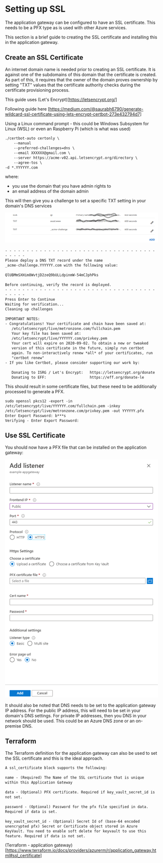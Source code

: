 # Setting up SSL
The application gateway can be configured to have an SSL certificate. This needs to be a PFX type as is used with other Azure services.

This section is a brief guide to creating the SSL certificate and installing this in the application gateway.

## Create an SSL Certificate
An internet domain name is needed prior to creating an SSL certificate. It is against one of the subdomains of this domain that the certificate is created. As part of this, it requires that the owner of the domain proves ownership by setting "TXT" values that the certificate authority checks during the certificate provisioning process.

This guide uses (Let's Encrypt)[https://letsencrypt.org/]

Following guide here [https://medium.com/@saurabh6790/generate-wildcard-ssl-certificate-using-lets-encrypt-certbot-273e432794d7]

Using a Linux command prompt - this could be Windows Subsystem for Linux (WSL) or even an Raspberry Pi (which is what was used)

```
./certbot-auto certonly \
	--manual
	--preferred-challenges=dns \
	--email XXXXXX@gmail.com \
	--server https://acme-v02.api.letsencrypt.org/directory \
	--agree-tos \
-d *.YYYYYY.com
```
where:
* you use the domain that you have admin rights to
* an email address of the domain admin

This will then give you a challenge to set a specific TXT setting in your domain's DNS services

![alt text](https://github.com/jometzg/appgatewaywebapp/blob/master/certificate/dns-challenge.png "DNS Challenge")
```
- - - - - - - - - - - - - - - - - - - - - - - - - - - - - - - - - - - - - - - -
Please deploy a DNS TXT record under the name
_acme-challenge.YYYYYY.com with the following value:
 
QlUBMmSXHim8WvtjD2zeQ9bULLdpinmW-54mCJphPks
 
Before continuing, verify the record is deployed.
- - - - - - - - - - - - - - - - - - - - - - - - - - - - - - - - - - - - - - - -
Press Enter to Continue
Waiting for verification...
Cleaning up challenges
 
IMPORTANT NOTES:
- Congratulations! Your certificate and chain have been saved at:
   /etc/letsencrypt/live/metronzone.com/fullchain.pem
   Your key file has been saved at:
   /etc/letsencrypt/live/YYYYYY.com/privkey.pem
   Your cert will expire on 2020-09-02. To obtain a new or tweaked
   version of this certificate in the future, simply run certbot
   again. To non-interactively renew *all* of your certificates, run
   "certbot renew"
- If you like Certbot, please consider supporting our work by:
 
   Donating to ISRG / Let's Encrypt:   https://letsencrypt.org/donate
   Donating to EFF:                    https://eff.org/donate-le
```

This should result in some certificate files, but these need to be additionally processed to generate a PFX.
```
sudo openssl pkcs12 -export -in /etc/letsencrypt/live/YYYYYY.com/fullchain.pem -inkey /etc/letsencrypt/live/metronzone.com/privkey.pem -out YYYYYY.pfx
Enter Export Password: b***s
Verifying - Enter Export Password:
```

## Use SSL Certificate
You should now have a PFX file that can be installed on the application gateway:

![alt text](https://github.com/jometzg/appgatewaywebapp/blob/master/certificate/upload-to-gateway.png "Upload to application gateway")

It should also be noted that DNS needs to be set to the application gateway IP address. For the public IP address, this will need to be set in your domain's DNS settings. For private IP addresses, then you DNS in your network should be used. This could be an Azure DNS zone or an on-premise DNS.

## Terraform
The Terraform definition for the application gateway can also be used to set the SSL certificate and this is the ideal approach.

```
A ssl_certificate block supports the following:

name - (Required) The Name of the SSL certificate that is unique within this Application Gateway

data - (Optional) PFX certificate. Required if key_vault_secret_id is not set.

password - (Optional) Password for the pfx file specified in data. Required if data is set.

key_vault_secret_id - (Optional) Secret Id of (base-64 encoded unencrypted pfx) Secret or Certificate object stored in Azure KeyVault. You need to enable soft delete for keyvault to use this feature. Required if data is not set.
```
(Terraform - application gateway)[https://www.terraform.io/docs/providers/azurerm/r/application_gateway.html#ssl_certificate]
